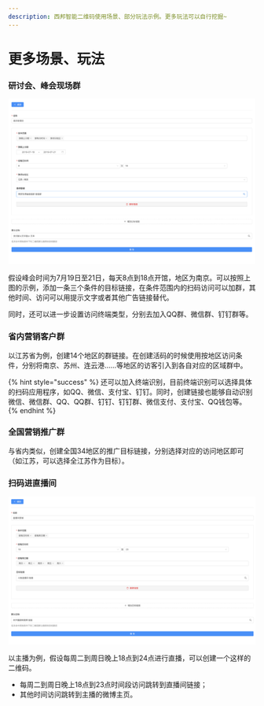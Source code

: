 ```yaml
---
description: 西邦智能二维码使用场景、部分玩法示例。更多玩法可以自行挖掘~
---
```


# 更多场景、玩法

### 研讨会、峰会现场群

![&#x4EE5;&#x5357;&#x4EAC;&#x8F6F;&#x535A;&#x4F1A;&#x4F5C;&#x4E3A;&#x793A;&#x4F8B;](../.gitbook/assets/wx20190711-114318-2x.png)

假设峰会时间为7月19日至21日，每天8点到18点开馆，地区为南京。可以按照上图的示例，添加一条三个条件的目标链接，在条件范围内的扫码访问可以加群，其他时间、访问可以用提示文字或者其他广告链接替代。

同时，还可以进一步设置访问终端类型，分别去加入QQ群、微信群、钉钉群等。

### 省内营销客户群

以江苏省为例，创建14个地区的群链接。在创建活码的时候使用按地区访问条件，分别将南京、苏州、连云港……等地区的访客引入到各自对应的区域群中。

{% hint style="success" %}
还可以加入终端识别，目前终端识别可以选择具体的扫码应用程序，如QQ、微信、支付宝、钉钉。同时，创建链接也能够自动识别微信、微信群、QQ、QQ群、钉钉、钉钉群、微信支付、支付宝、QQ钱包等。
{% endhint %}

### 全国营销推广群

与省内类似，创建全国34地区的推广目标链接，分别选择对应的访问地区即可（如江苏，可以选择全江苏作为目标）。

### 扫码进直播间

![&#x4E3B;&#x64AD;&#x5B9A;&#x5236;&#x4E8C;&#x7EF4;&#x7801;](../.gitbook/assets/wx20190711-120741-2x.png)

以主播为例，假设每周二到周日晚上18点到24点进行直播，可以创建一个这样的二维码。

* 每周二到周日晚上18点到23点时间段访问跳转到直播间链接；
* 其他时间访问跳转到主播的微博主页。





